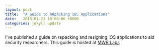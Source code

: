 ```yaml
---
layout: post
title:  "A Guide to Repacking iOS Applications"
date:   2018-07-23 10:00:00 +0000
categories: jekyll update
---
```


I've published a guide on repacking and resigning iOS applications to aid security researchers. This guide is hosted at [MWR Labs][mwr-labs]

[mwr-labs]:https://labs.mwrinfosecurity.com/blog/repacking-and-resigning-ios-applications/
